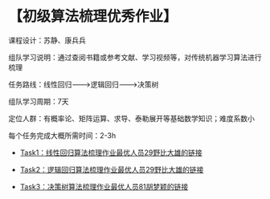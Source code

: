 # 【初级算法梳理优秀作业】

课程设计：苏静、康兵兵

组队学习说明：通过查阅书籍或参考文献、学习视频等，对传统机器学习算法进行梳理

任务路线：线性回归--->逻辑回归--->决策树

组队学习周期：7天

定位人群：有概率论、矩阵运算、求导、泰勒展开等基础数学知识；难度系数小

每个任务完成大概所需时间：2-3h


* [Task1：线性回归算法梳理作业最优人员29野比大雄的链接](https://github.com/trembous/homework_summary/blob/master/29-%E9%87%8E%E6%AF%94%E5%A4%A7%E9%9B%84-20190227-20190301_01.ipynb)

 
* [Task2：逻辑回归算法梳理作业最优人员29野比大雄的链接](https://github.com/trembous/homework_summary/blob/master/29-%E9%87%8E%E6%AF%94%E5%A4%A7%E9%9B%84-20190302-20190303_02.ipynb)
 
* [Task3：决策树算法梳理作业最优人员81胡梦颖的链接](https://blog.csdn.net/MY578719543/article/details/88123667)
 


